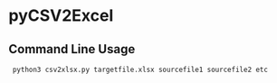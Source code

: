 # pyCSV2Excel

## Command Line Usage

```
 python3 csv2xlsx.py targetfile.xlsx sourcefile1 sourcefile2 etc
```
